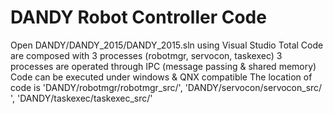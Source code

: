 # DANDY Robot Controller Code
Open DANDY/DANDY_2015/DANDY_2015.sln using Visual Studio
Total Code are composed with 3 processes (robotmgr, servocon, taskexec)
3 processes are operated through IPC (message passing & shared memory)
Code can be executed under windows & QNX compatible
The location of code is 'DANDY/robotmgr/robotmgr_src/', 'DANDY/servocon/servocon_src/ ', 'DANDY/taskexec/taskexec_src/'
